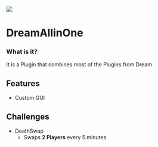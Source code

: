 [<img src="https://discordapp.com/api/guilds/85335281244425423/widget.png?style=banner2">](https://discord.gg/2vuRat9mqY)

# DreamAllinOne
### What is it?
It is a Plugin that combines most of the Plugins from Dream
## Features
- Custom GUI

## Challenges
- DeathSwap
  - Swaps **2 Players** every 5 minutes


